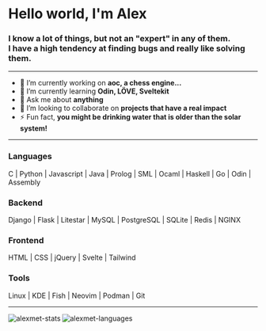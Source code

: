 <h1 align="left">Hello world, I'm Alex</h1>
<h3 align="left">
  I know a lot of things, but not an "expert" in any of them.<br>
  I have a high tendency at finding bugs and really like solving them.
</h3>

-------

- 🔭 I’m currently working on **aoc, a chess engine...**
- 🌱 I’m currently learning **Odin, LÖVE, Sveltekit**
- 💬 Ask me about **anything**
- 👯 I’m looking to collaborate on **projects that have a real impact**
- ⚡ Fun fact, **you might be drinking water that is older than the solar system!**

-------

<h3 align="left">Languages</h3>
<p align="left">C | Python | Javascript | Java | Prolog | SML | Ocaml | Haskell | Go | Odin | Assembly</p>
<h3 align="left">Backend</h3>
<p align="left">Django | Flask | Litestar | MySQL | PostgreSQL | SQLite | Redis | NGINX</p>
<h3 align="left">Frontend</h3>
<p align="left">HTML | CSS | jQuery | Svelte | Tailwind</p>
<h3 align="left">Tools</h3>
<p align="left">Linux | KDE | Fish | Neovim | Podman | Git</p>

-------

<p><img align="left" src="https://readme-stats-alexmet.vercel.app/api?username=alexmet&show_icons=true&locale=en" alt="alexmet-stats" /></p>
<p><img align="left" src="https://readme-stats-alexmet.vercel.app/api/top-langs?username=alexmet&show_icons=true&locale=en&layout=compact" alt="alexmet-languages" /></p>
